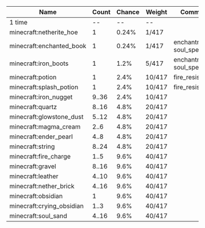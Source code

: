 | Name                      | Count | Chance | Weight | Comment                  |
| ------------------------- | ----- | ------ | ------ | ------------------------ |
| 1 time                    |    -- |     -- |     -- |                          |
| minecraft:netherite_hoe   |     1 |  0.24% |  1/417 |                          |
| minecraft:enchanted_book  |     1 |  0.24% |  1/417 | enchantments: soul_speed |
| minecraft:iron_boots      |     1 |   1.2% |  5/417 | enchantments: soul_speed |
| minecraft:potion          |     1 |   2.4% | 10/417 | fire_resistance          |
| minecraft:splash_potion   |     1 |   2.4% | 10/417 | fire_resistance          |
| minecraft:iron_nugget     | 9..36 |   2.4% | 10/417 |                          |
| minecraft:quartz          | 8..16 |   4.8% | 20/417 |                          |
| minecraft:glowstone_dust  | 5..12 |   4.8% | 20/417 |                          |
| minecraft:magma_cream     |  2..6 |   4.8% | 20/417 |                          |
| minecraft:ender_pearl     |  4..8 |   4.8% | 20/417 |                          |
| minecraft:string          | 8..24 |   4.8% | 20/417 |                          |
| minecraft:fire_charge     |  1..5 |   9.6% | 40/417 |                          |
| minecraft:gravel          | 8..16 |   9.6% | 40/417 |                          |
| minecraft:leather         | 4..10 |   9.6% | 40/417 |                          |
| minecraft:nether_brick    | 4..16 |   9.6% | 40/417 |                          |
| minecraft:obsidian        |     1 |   9.6% | 40/417 |                          |
| minecraft:crying_obsidian |  1..3 |   9.6% | 40/417 |                          |
| minecraft:soul_sand       | 4..16 |   9.6% | 40/417 |                          |